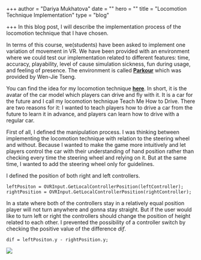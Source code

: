 +++
author = "Dariya Mukhatova"
date = ""
hero = ""
title = "Locomotion Technique Implementation"
type = "blog"

+++
In this blog post, I will describe the implementation process of the locomotion technique that I have chosen.

In terms of this course, we(students) have been asked to implement one variation of movement in VR. We have been provided with an environment where we could test our implementation related to different features: time, accuracy, playability, level of cause simulation sickness, fun during usage, and feeling of presence. The environment is called [**Parkour**](https://github.com/wenjietseng/VR-locomotion-parkour) which was provided by Wen-Jie Tseng.

You can find the idea for my locomotion technique [**here**](https://app.forestry.io/sites/l07bwi0ocbq4cw/#/pages/content-blog-posts-vr-locomotion-pitch-md/). In short, it is the avatar of the car model which players can drive and fly with it. It is a car for the future and I call my locomotion technique Teach Me How to Drive. There are two reasons for it: I wanted to teach players how to drive a car from the future to learn it in advance, and players can learn how to drive with a regular car.

First of all, I defined the manipulation process. I was thinking between implementing the locomotion technique with relation to the steering wheel and without. Because I wanted to make the game more intuitively and let players control the car with their understanding of hand position rather than checking every time the steering wheel and relying on it. But at the same time, I wanted to add the steering wheel only for guidelines.

I defined the position of both right and left controllers.

    leftPositon = OVRInput.GetLocalControllerPosition(leftController);
    rightPosition = OVRInput.GetLocalControllerPosition(rightController);

In a state where both of the controllers stay in a relatively equal position player will not turn anywhere and gonna stay straight. But if the user would like to turn left or right the controllers should change the position of height related to each other. I prevented the possibility of a controller switch by checking the positive value of the difference _dif_.

    dif = leftPositon.y - rightPosition.y;

![](/images/2022-02-28-16-16-42.png)